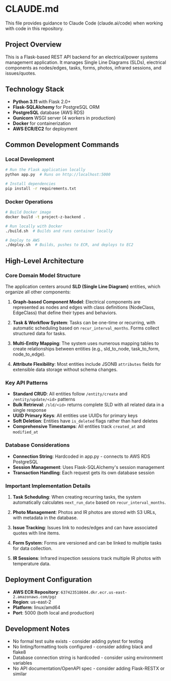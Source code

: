 # CLAUDE.md

This file provides guidance to Claude Code (claude.ai/code) when working with code in this repository.

## Project Overview

This is a Flask-based REST API backend for an electrical/power systems management application. It manages Single Line Diagrams (SLDs), electrical components as nodes/edges, tasks, forms, photos, infrared sessions, and issues/quotes.

## Technology Stack

- **Python 3.11** with Flask 2.0+
- **Flask-SQLAlchemy** for PostgreSQL ORM
- **PostgreSQL** database (AWS RDS)
- **Gunicorn** WSGI server (4 workers in production)
- **Docker** for containerization
- **AWS ECR/EC2** for deployment

## Common Development Commands

### Local Development
```bash
# Run the Flask application locally
python app.py  # Runs on http://localhost:5000

# Install dependencies
pip install -r requirements.txt
```

### Docker Operations
```bash
# Build Docker image
docker build -t project-z-backend .

# Run locally with Docker
./build.sh  # Builds and runs container locally

# Deploy to AWS
./deploy.sh  # Builds, pushes to ECR, and deploys to EC2
```

## High-Level Architecture

### Core Domain Model Structure

The application centers around **SLD (Single Line Diagram)** entities, which organize all other components:

1. **Graph-based Component Model**: Electrical components are represented as nodes and edges with class definitions (NodeClass, EdgeClass) that define their types and behaviors.

2. **Task & Workflow System**: Tasks can be one-time or recurring, with automatic scheduling based on `recur_interval_months`. Forms collect structured data for tasks.

3. **Multi-Entity Mapping**: The system uses numerous mapping tables to create relationships between entities (e.g., sld_to_node, task_to_form, node_to_edge).

4. **Attribute Flexibility**: Most entities include JSONB `attributes` fields for extensible data storage without schema changes.

### Key API Patterns

- **Standard CRUD**: All entities follow `/entity/create` and `/entity/update/<id>` patterns
- **Bulk Retrieval**: `/sld/<id>` returns complete SLD with all related data in a single response
- **UUID Primary Keys**: All entities use UUIDs for primary keys
- **Soft Deletion**: Entities have `is_deleted` flags rather than hard deletes
- **Comprehensive Timestamps**: All entities track `created_at` and `modified_at`

### Database Considerations

- **Connection String**: Hardcoded in app.py - connects to AWS RDS PostgreSQL
- **Session Management**: Uses Flask-SQLAlchemy's session management
- **Transaction Handling**: Each request gets its own database session

### Important Implementation Details

1. **Task Scheduling**: When creating recurring tasks, the system automatically calculates `next_run_date` based on `recur_interval_months`.

2. **Photo Management**: Photos and IR photos are stored with S3 URLs, with metadata in the database.

3. **Issue Tracking**: Issues link to nodes/edges and can have associated quotes with line items.

4. **Form System**: Forms are versioned and can be linked to multiple tasks for data collection.

5. **IR Sessions**: Infrared inspection sessions track multiple IR photos with temperature data.

## Deployment Configuration

- **AWS ECR Repository**: `637423518604.dkr.ecr.us-east-2.amazonaws.com/pgz`
- **Region**: us-east-2
- **Platform**: linux/amd64
- **Port**: 5000 (both local and production)

## Development Notes

- No formal test suite exists - consider adding pytest for testing
- No linting/formatting tools configured - consider adding black and flake8
- Database connection string is hardcoded - consider using environment variables
- No API documentation/OpenAPI spec - consider adding Flask-RESTX or similar